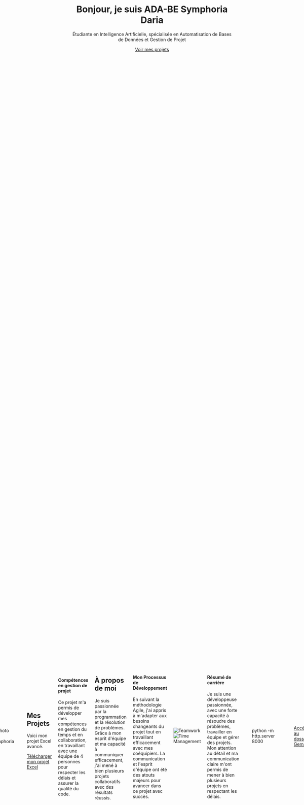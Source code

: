 <!DOCTYPE html> 
<html lang="fr"< ²>
<head>
    <meta charset="UTF-8">
    <meta name="viewport" content="width=device-width, initial-scale=1.0">
    <title>Portfolio - ADA-BE Symphoria Daria</title>
    <link rel="stylesheet" href="styles.css">
    <script defer src="script.js"></script>
    <script src="https://kit.fontawesome.com/YOUR-KIT.js" crossorigin="anonymous"></script>
    <link rel="stylesheet" href="style2.css">
</head>
<body>
    <header>
        <h1> Bonjour, je suis <span class="highlight">ADA-BE Symphoria Daria</span></h1>
        <p>Étudiante en Intelligence Artificielle, spécialisée en Automatisation de Bases de Données et Gestion de Projet</p>
        <a href="#projects" class="btn">Voir mes projets</a>
    </header>
    <div class="header">
        <!-- Photo de profil -->
        <img src="dada.jpg" alt="Photo de Symphoria" class="photo">

        <!-- Nom -->
        <div class="name">Symphoria Daria</div>
    </div>

</body>
</html>
<section class="projects">
    <h2>Mes Projets</h2>
    <p>Voici mon projet Excel avancé.</p>
    <a href="fichiers/Symphoria.xlsx" download class="neon-button">Télécharger mon projet Excel</a>
</section>
    <div class="skills">
    <h4>Compétences en gestion de projet</h4>
    <p>Ce projet m'a permis de développer mes compétences en gestion du temps et en collaboration, en travaillant avec une équipe de 4 personnes pour respecter les délais et assurer la qualité du code.</p>
</div>
<section class="about">
    <h2>À propos de moi</h2>
    <p>Je suis passionnée par la programmation et la résolution de problèmes. Grâce à mon esprit d'équipe et ma capacité à communiquer efficacement, j'ai mené à bien plusieurs projets collaboratifs avec des résultats réussis.</p>
</section>
<div class="process">
    <h4>Mon Processus de Développement</h4>
    <p>En suivant la méthodologie Agile, j'ai appris à m'adapter aux besoins changeants du projet tout en travaillant efficacement avec mes coéquipiers. La communication et l'esprit d'équipe ont été des atouts majeurs pour avancer dans ce projet avec succès.</p>
</div>
<div class="skills-icons">
    <img src="teamwork-icon.png" alt="Teamwork" title="Compétences en collaboration" />
    <img src="time-management-icon.png" alt="Time Management" title="Gestion du temps" />
</div>
<section class="career-summary">
    <h4>Résumé de carrière</h4>
    <p>Je suis une développeuse passionnée, avec une forte capacité à résoudre des problèmes, travailler en équipe et gérer des projets. Mon attention au détail et ma communication claire m'ont permis de mener à bien plusieurs projets en respectant les délais.</p>
</section>

    <section id="about">
        <h2>À propos de moi</h2>
        <p>Passionnée par l'IA, l'automatisation et la gestion de bases de données. Voici mes compétences :</p>
        <ul>
            <li><strong>Analyse et gestion de bases de données :</strong> PostgreSQL, SQL Workbench</li>
            <li><strong>Programmation et Data Science :</strong> Python, R</li>
            <li><strong>Automatisation & gestion de projet :</strong> Waalaxy, campagnes emailing, webinaires</li>
            <li><strong>Gestion de la relation client :</strong> Dolibarr CRM</li>
            <li><strong>Planification et organisation :</strong> Rétroplanning, suivi client</li>
            <li><strong>Excel avancé :</strong> Tableaux de bord, automatisation avec Access</li>
        </ul>
    </section>

    <section id="projects">
        <h2>Mes Projets</h2>
        <div class="projects-container">
            <div class="project-card">
                <div class="project-card">
                    <h3>Automatisation de Bases de Données - Gemalab</h3>
                    <p>Automatisation des bases de données avec Access.</p>
                    <a href="https://drive.google.com/file/d/1baZhN6IKrKFus5-hAfiUiGXFEvNFAuvK/view?usp=drive_link" 
                       target="_blank" class="btn">Voir le projet</a>
                </div>
            </div>
            
            <div class="project-card">
                <h3>Projet CNN - Diagnostic IA</h3>
                <p>Développement d'un modèle IA avec TensorFlow et Keras.</p>
                <a href="https://drive.google.com/file/d/19diu0ZPDEL5im9gcN9bGljODE1zBL9n5/view?usp=drive_link" class="btn" target="_blank">Voir le code</a>
            </div>
            
            <div class="project-card">
                <h3>Tableau de Bord avec Excel Avancé</h3>
                <p>Création d'un tableau de bord interactif pour l'analyse de données.</p>
                <iframe src="https://docs.google.com/spreadsheets/d/e/2PACX-1vQNGZrJKu__ta1t0P8KgW-hyywm8a7uurnMD55TLvdmdTx0vYlPdeIsnqSi35h8-A/pubhtml" 
                        width="100%" 
                        height="400" 
                        style="border: none;">
                </iframe>
                <a href="https://docs.google.com/spreadsheets/d/e/2PACX-1vQNGZrJKu__ta1t0P8KgW-hyywm8a7uurnMD55TLvdmdTx0vYlPdeIsnqSi35h8-A/pubhtml" 
                   target="_blank" class="btn">Voir en plein écran</a>
            </div>
            
            </div>
        </div>
    </section>

    <section id="contact">
        <h2>Contact</h2>
        <p>Retrouvez-moi sur :</p>
        <div class="social-links">
            <a href="#"><i class="fab fa-linkedin"></i></a>
            <a href="#"><i class="fab fa-github"></i></a>
            <a href="#"><i class="fab fa-twitter"></i></a>
        </div>
    </section>

    <footer>
        <p>© 2025 ADA-BE Symphoria Daria - Tous droits réservés.</p>
    </footer>
</body>
</html> 
python -m http.server 8000
<!DOCTYPE html>
<html lang="fr">
<head>
    <meta charset="UTF-8">
    <meta name="viewport" content="width=device-width, initial-scale=1.0">
    <title>Mon Portfolio</title>
    <!-- Ajouter Font Awesome CDN pour les icônes -->
    <link rel="stylesheet" href="https://cdnjs.cloudflare.com/ajax/libs/font-awesome/6.0.0-beta3/css/all.min.css">

    <style>
        .social-links {
            margin-top: 20px;
            text-align: center;
        }

        .social-links a {
            text-decoration: none;
            font-size: 24px;
            margin: 0 15px;
            color: #0a66c2; /* Couleur LinkedIn */
        }

        .social-links a:hover {
            color: #0e76a8; /* Couleur au survol */
        }

        .social-links i {
            margin-right: 8px; /* Espacement entre l'icône et le texte */
        }
    </style>
</head>
<body>
    <!-- Contenu de ton portfolio ici -->

    <div class="social-links">
        <p>Connecte-toi avec moi sur :</p>
        <!-- Lien LinkedIn avec icône -->
        <a href="https://www.linkedin.com/in/symphoria-ada-be-70123b2a8" target="_blank">
            <i class="fab fa-linkedin"></i> LinkedIn
        </a>
        <!-- Lien Email avec icône -->
        <a href="mailto:Symphoriada@gmail.com">
            <i class="fas fa-envelope"></i> Email
        </a>
    </div>

    <!-- Fin du contenu -->
</body>
</html>
<a href="https://drive.google.com/your-shared-folder-link" target="_blank">Accéder au dossier Gemalab</a>
<!DOCTYPE html>
<html lang="fr">
<head>
    <meta charset="UTF-8">
    <meta name="viewport" content="width=device-width, initial-scale=1.0">
    <title>Mon Portfolio</title>
    <style>
        /* Container pour le nom et la photo */
        .header {
            display: flex;
            align-items: center; /* Aligne l'image et le texte verticalement */
            justify-content: center; /* Centre horizontalement */
            gap: 20px; /* Espace entre l'image et le texte */
            margin-top: 20px;
        }

        /* Style de l'image */
        .photo {
            width: 100px; /* Ajuste la taille de la photo */
            height: 100px;
            border-radius: 50%; /* Image ronde */
            border: 2px solid #0a66c2;
        }

        /* Style du nom */
        .name {
            font-size: 24px;
            font-weight: bold;
            color: #333;
        }

        /* Style pour les projets */
        .project {
            display: flex;
            align-items: center;
            gap: 20px;
            margin-top: 30px;
            justify-content: center;
        }

        .project img {
            width: 80px;
            height: 80px;
        }

        .project-info {
            font-size: 18px;
            color: #333;
            max-width: 600px;
            text-align: left;
        }
    </style>
</head>
<body>

        <!-- Nom -->
        <div class="name">Symphoria Daria</div>
    </div>

    <div class="project">
        <!-- Image de Waalaxy -->
        <img src="https://upload.wikimedia.org/wikipedia/commons/thumb/7/7b/Waalaxy_logo.png/1200px-Waalaxy_logo.png" alt="Logo de Waalaxy">

        <!-- Description du projet -->
        <div class="project-info">
            <p>Utilisation de l'outil <strong>Waalaxy</strong> pour la prospection et l'automatisation des processus commerciaux. Cet outil m'a permis de gérer efficacement des campagnes de prospection, d'automatiser des tâches et d'analyser les résultats, ce qui a considérablement amélioré mon efficacité dans la gestion des leads.</p>
        </div>
    </div> 
    <!DOCTYPE html>
<html lang="fr">
<head>
    <meta charset="UTF-8">
    <meta name="viewport" content="width=device-width, initial-scale=1.0">
    <title>Mon Portfolio</title>
    <link rel="stylesheet" href="styles.css">
</head>
<body>

   
